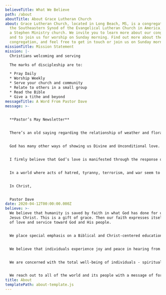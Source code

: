 ```yaml
---
believeTitle: What We Believe
path: /about
aboutTitle: About Grace Lutheran Church
about: Grace Lutheran Church, located in Long Beach, MS, is a congregation of
  the Southeastern Synod of the Evangelical Lutheran Church in America, and also
  a Stephen Ministry church. We invite you to learn more about our congregation,
  and to join us for worship on Sunday morning. Find out more about the
  congregation, and feel free to get in touch or join us on Sunday morning!
missionTitle: Mission Statement
mission: |-
  Christians welcoming and serving 

  The marks of discipleship are to: 

  * Pray Daily 
  * Worship Weekly 
  * Serve your church and community 
  * Relate to others in a small group 
  * Read the Bible 
  * Give a tithe and beyond
messageTitle: A Word From Pastor Dave
message: >-
  

  **Pastor’s May Newsletter**


  There’s an old saying regarding the relationship of weather and flora in the Spring: “April showers bring May flowers.” We had the April showers; now here come the May flowers! This is the month when God shows off some extraordinary gardening skills! Our senses of sight, sound, and smell are blessed by the beauty of flowers and greenery, the melodious sounds of birds singing, and the fragrant smell of blossoms filling the air with God’s natural perfume! What wonderful gifts of God for the people of God! It seems to me this is one of God’s ways of telling us we are loved.


  God has many other ways of showing us Divine and Unconditional love. Some are a bit more subtle than the sights, smells, and sounds of Spring. Some could be in the form of a simple note or card letting us know that someone is thinking of us and perhaps even praying for us. As we open the card or note, it seems we can almost feel the gentle breathe of the Holy Spirit escaping from the envelope! I received such a card a few days ago, and it warmed my heart and lifted my spirit. Someone felt a nudge from the Spirit and responded. It’s truly amazing how big a small thing can be!


  I firmly believe that God’s love is manifested through the response of God’s people to the “nudge” of the Spirit. And as Paul wrote to the Corinthians, “Love is patient, love is kind. It does not envy, it does not boast, it is not proud. It does not dishonor others, it is not self-seeking, it is not easily angered, it keeps no record of wrongs. Love does not delight in evil but rejoices with the truth. It always protects, always trusts, always hopes, always perseveres. Love never fails.” *(NIV 1 Cor. 1:4 – 8a).* 


  In a world where acts of hatred, tyranny, terrorism, and war seem to dominate the headlines, I propose we herald some Good News: **“Christ is Risen!**  **Alleluia!”** This is not just Easter News, it’s the Daily News!  Thanks be to God! Amen!


  In Christ,


  Pastor Dave
date: 2020-04-12T00:00:00.000Z
believe: >-
  We believe that humanity is saved by faith in what God has done for us in
  Jesus Christ. This is a gift of grace. Then our faith expresses itself in life
  of love and service toward God and His people.


  We place special emphasis on a Biblical and Christ-centered educational program for all ages.


  We believe that individuals experience joy and peace in hearing from Jesus through worship, word, and holy communion.


  We are concerned with the total well-being of individuals - spiritual, mental, physical, and social. 


  We reach out to all of the world and its people with a message of forgiveness, hope, and salvation. We are saved by God's grace.
title: About
templatePath: about-template.js
---
```


